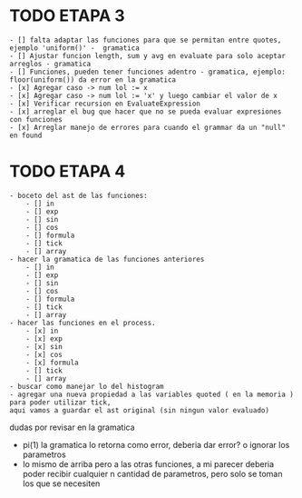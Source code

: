 # TODO ETAPA 3
    - [] falta adaptar las funciones para que se permitan entre quotes, ejemplo 'uniform()' -  gramatica
    - [] Ajustar funcion length, sum y avg en evaluate para solo aceptar arreglos - gramatica
    - [] Funciones, pueden tener funciones adentro - gramatica, ejemplo: floor(uniform()) da error en la gramatica
    - [x] Agregar caso -> num lol := x
    - [x] Agregar caso -> num lol := 'x' y luego cambiar el valor de x
    - [x] Verificar recursion en EvaluateExpression
    - [x] arreglar el bug que hacer que no se pueda evaluar expresiones con funciones
    - [x] Arreglar manejo de errores para cuando el grammar da un "null" en found

# TODO ETAPA 4
    - boceto del ast de las funciones:
        - [] in
        - [] exp
        - [] sin
        - [] cos
        - [] formula
        - [] tick
        - [] array
    - hacer la gramatica de las funciones anteriores
        - [] in
        - [] exp
        - [] sin
        - [] cos
        - [] formula
        - [] tick
        - [] array
    - hacer las funciones en el process.
        - [x] in
        - [x] exp
        - [x] sin
        - [x] cos
        - [x] formula
        - [] tick
        - [] array
    - buscar como manejar lo del histogram
    - agregar una nueva propiedad a las variables quoted ( en la memoria ) para poder utilizar tick, 
    aqui vamos a guardar el ast original (sin ningun valor evaluado)


dudas por revisar en la gramatica
- pi(1) la gramatica lo retorna como error, deberia dar error? o ignorar los parametros
- lo mismo de arriba pero a las otras funciones, a mi parecer deberia poder recibir cualquier n cantidad de parametros, pero solo se toman los que se necesiten
